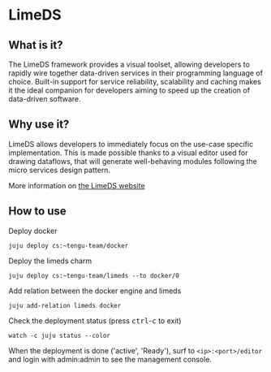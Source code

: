 # LimeDS

## What is it?

The LimeDS framework provides a visual toolset, allowing developers to rapidly wire together data-driven services in their programming language of choice. Built-in support for service reliability, scalability and caching makes it the ideal companion for developers aiming to speed up the creation of data-driven software.

## Why use it?

LimeDS allows developers to immediately focus on the use-case specific implementation. This is made possible thanks to a visual editor used for drawing dataflows, that will generate well-behaving modules following the micro services design pattern.

More information on [the LimeDS website](http://limeds.intec.ugent.be/)

## How to use

Deploy docker

    juju deploy cs:~tengu-team/docker

Deploy the limeds charm

    juju deploy cs:~tengu-team/limeds --to docker/0

Add relation between the docker engine and limeds

    juju add-relation limeds docker

Check the deployment status (press <kbd>ctrl</kbd>-<kbd>c</kbd> to exit)

    watch -c juju status --color

When the deployment is done ('active', 'Ready'), surf to `<ip>:<port>/editor` and login with admin:admin to see the management console.
